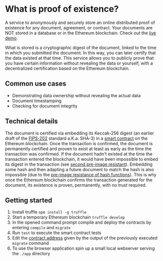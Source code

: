 # What is proof of existence?

A service to anonymously and securely store an online distributed proof of existence for any document, agreement, or contract. Your documents are NOT stored in a database or in the Ethereum blockchain. Check out the [live demo](https://maxxor.org/poe/).

What is stored is a cryptographic digest of the document, linked to the time in which you submitted the document. In this way, you can later certify that the data existed at that time. This service allows you to publicly prove that you have certain information without revealing the data or yourself, with a decentralized certification based on the Ethereum blockchain.

## Common use cases

- Demonstrating data ownership without revealing the actual data
- Document timestamping
- Checking for document integrity

## Technical details

The document is certified via embedding its Keccak-256 digest (an earlier draft of the [FIPS-202](https://nvlpubs.nist.gov/nistpubs/FIPS/NIST.FIPS.202.pdf) standard a.K.a. SHA-3) in a [smart contract](./contracts/Documents.sol) on the Ethereum blockchain. Once the transaction is confirmed, the document is permanently certified and proven to exist at least as early as the time the transaction was confirmed. If the document hadn't existed at the time the transaction entered the blockchain, it would have been impossible to embed its digest in the transaction (see [second pre-image resistant](http://en.wikipedia.org/wiki/Cryptographic_hash_function#Properties)). Embedding some hash and then adapting a future document to match the hash is also impossible (due to the [pre-image resistance of hash functions](http://en.wikipedia.org/wiki/Cryptographic_hash_function#Properties)). This is why once the Ethereum blockchain confirms the transaction generated for the document, its existence is proven, permanently, with no trust required.

## Getting started

1. Install truffle `npm install -g truffle`
2. Start a temporary Ethereum blockchain `truffle develop`
3. In the opened command prompt compile and deploy the contracts by entering `compile` and `migrate`
4. Run `test` to execute the smart contract tests
5. Edit the [contract address](./app/app.js#L17) given by the output of the previously executed `migrate` command
6. To use the browser application spin up a small local webserver serving the `./app` directory